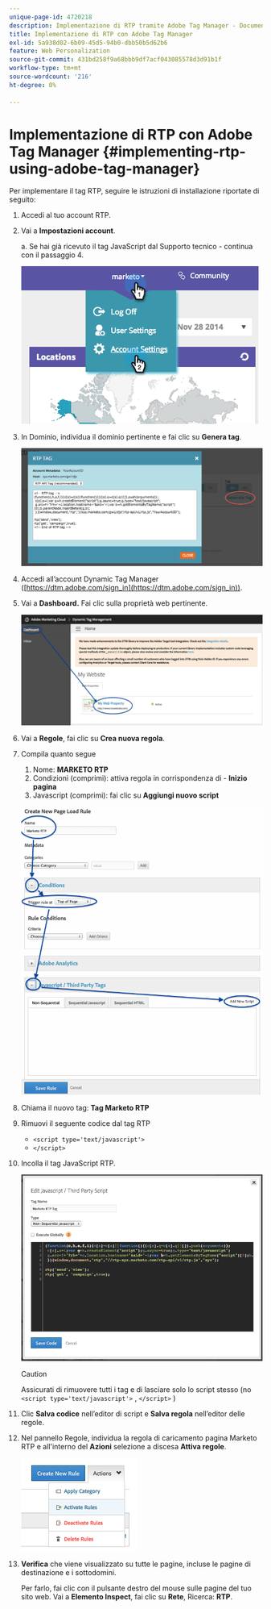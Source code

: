 ```yaml
---
unique-page-id: 4720218
description: Implementazione di RTP tramite Adobe Tag Manager - Documentazione di Marketo - Documentazione del prodotto
title: Implementazione di RTP con Adobe Tag Manager
exl-id: 5a938d02-6b09-45d5-94b0-dbb50b5d62b6
feature: Web Personalization
source-git-commit: 431bd258f9a68bbb9df7acf043085578d3d91b1f
workflow-type: tm+mt
source-wordcount: '216'
ht-degree: 0%

---
```


# Implementazione di RTP con Adobe Tag Manager {#implementing-rtp-using-adobe-tag-manager}

Per implementare il tag RTP, seguire le istruzioni di installazione riportate di seguito:

1. Accedi al tuo account RTP.

1. Vai a **Impostazioni account**.

   a. Se hai già ricevuto il tag JavaScript dal Supporto tecnico - continua con il passaggio 4.

   ![](assets/image2014-11-30-15-3a19-3a21-4.png)

1. In Dominio, individua il dominio pertinente e fai clic su **Genera tag**.

   ![](assets/image2014-11-30-15-3a20-3a17-4.png)

1. Accedi all’account Dynamic Tag Manager ([https://dtm.adobe.com/sign_in](https://dtm.adobe.com/sign_in)).

1. Vai a **Dashboard.** Fai clic sulla proprietà web pertinente.

   ![](assets/image2014-12-3-17-3a58-3a17.png)

1. Vai a **Regole**, fai clic su **Crea nuova regola**.

1. Compila quanto segue

   1. Nome: **MARKETO RTP**
   1. Condizioni (comprimi): attiva regola in corrispondenza di - **Inizio pagina**
   1. Javascript (comprimi): fai clic su **Aggiungi nuovo script**

   ![](assets/image2014-12-3-17-3a59-3a40.png)

1. Chiama il nuovo tag: **Tag Marketo RTP**

1. Rimuovi il seguente codice dal tag RTP

   * `<script type='text/javascript'>`
   * `</script>`

1. Incolla il tag JavaScript RTP.

   ![](assets/image2014-12-3-18-3a3-3a45.png)

   >[!CAUTION]
   >
   >Assicurati di rimuovere tutti i tag e di lasciare solo lo script stesso (no `<script type='text/javascript'>` , `</script>` )

1. Clic **Salva codice** nell’editor di script e **Salva regola** nell’editor delle regole.

1. Nel pannello Regole, individua la regola di caricamento pagina Marketo RTP e all&#39;interno del **Azioni** selezione a discesa **Attiva regole**.

   ![](assets/image2014-12-3-18-3a4-3a14.png)

1. **Verifica** che viene visualizzato su tutte le pagine, incluse le pagine di destinazione e i sottodomini.

   Per farlo, fai clic con il pulsante destro del mouse sulle pagine del tuo sito web. Vai a **Elemento Inspect**, fai clic su **Rete**, Ricerca: **RTP**.
